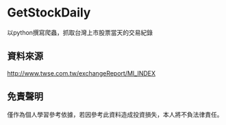 # GetStockDaily
以python撰寫爬蟲，抓取台灣上市股票當天的交易紀錄

## 資料來源
http://www.twse.com.tw/exchangeReport/MI_INDEX

## 免責聲明

僅作為個人學習參考依據，若因參考此資料造成投資損失，本人將不負法律責任。

